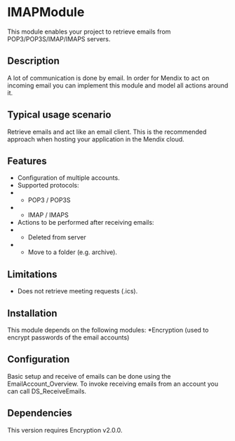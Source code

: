 # IMAPModule
This module enables your project to retrieve emails from POP3/POP3S/IMAP/IMAPS servers.

## Description
A lot of communication is done by email. In order for Mendix to act on incoming email you can implement this module and model all actions around it.

## Typical usage scenario
Retrieve emails and act like an email client. This is the recommended approach when hosting your application in the Mendix cloud.

## Features
* Configuration of multiple accounts.
* Supported protocols:
* * POP3 / POP3S
* * IMAP / IMAPS
* Actions to be performed after receiving emails:
* * Deleted from server
* * Move to a folder (e.g. archive).

## Limitations
* Does not retrieve meeting requests (.ics).

## Installation
This module depends on the following modules:
*Encryption (used to encrypt passwords of the email accounts)

## Configuration
Basic setup and receive of emails can be done using the EmailAccount_Overview. To invoke receiving emails from an account you can call DS_ReceiveEmails.

## Dependencies
This version requires Encryption v2.0.0.